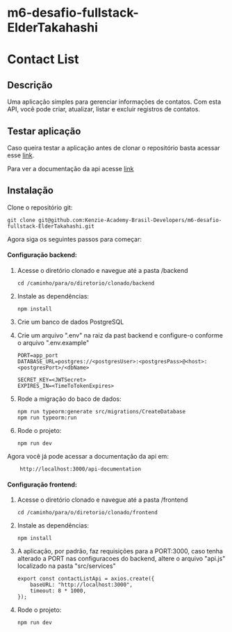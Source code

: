 # m6-desafio-fullstack-ElderTakahashi

# Contact List

## Descrição

Uma aplicação simples para gerenciar informações de contatos. Com esta API, você pode criar, atualizar, listar e excluir registros de contatos.

## Testar aplicação

Caso queira testar a aplicação antes de clonar o repositório basta acessar esse [link](https://frontend-b8gh6r750-eldertakahashi.vercel.app/).

Para ver a documentação da api acesse [link](https://m6-desafio-fullstack-eldertakahashi.onrender.com/api-documentation)

## Instalação

Clone o repositório git:

    git clone git@github.com:Kenzie-Academy-Brasil-Developers/m6-desafio-fullstack-ElderTakahashi.git

Agora siga os seguintes passos para começar:

<h4>Configuração backend:</h4>

1.  Acesse o diretório clonado e navegue até a pasta /backend

        cd /caminho/para/o/diretorio/clonado/backend

2.  Instale as dependências:

        npm install

3.  Crie um banco de dados PostgreSQL
4.  Crie um arquivo ".env" na raiz da past backend e configure-o conforme o arquivo ".env.example"

        PORT=app_port
        DATABASE_URL=postgres://<postgresUser>:<postgresPass>@<host>:<postgresPort>/<dbName>

        SECRET_KEY=<JWTSecret>
        EXPIRES_IN=<TimeToTokenExpires>

5.  Rode a migração do baco de dados:

        npm run typeorm:generate src/migrations/CreateDatabase
        npm run typeorm:run

6.  Rode o projeto:

        npm run dev

Agora você já pode acessar a documentação da api em:

        http://localhost:3000/api-documentation

<h4>Configuração frontend:</h4>

1.  Acesse o diretório clonado e navegue até a pasta /frontend

        cd /caminho/para/o/diretorio/clonado/frontend

2.  Instale as dependências:

        npm install

3.  A aplicação, por padrão, faz requisições para a PORT:3000, caso tenha alterado a PORT nas configuracoes do backend, altere o arquivo "api.js" localizado na pasta "src/services"

        export const contactListApi = axios.create({
            baseURL: "http://localhost:3000",
            timeout: 8 * 1000,
        });

4.  Rode o projeto:

        npm run dev
